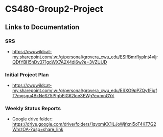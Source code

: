 # CS480-Group2-Project
## Links to Documentation

### SRS
 - https://cwuwildcat-my.sharepoint.com/:w:/g/personal/grovera_cwu_edu/ESIfBmrflypInt4vljrQDfYBI15hDv371gdWX7A2X4di6w?e=3VZUUD
 
### Initial Project Plan
 - https://cwuwildcat-my.sharepoint.com/:w:/g/personal/grovera_cwu_edu/ESXG9pPZQy1FigfT7mgsgu4BkNeSZ5PtgbEIG62loe3EWg?e=mnGYrl

### Weekly Status Reports
 - Google drive folder: https://drive.google.com/drive/folders/1qvxmKX1ILJoWjfxnl5oT4KT7G2WmzOA-?usp=share_link
